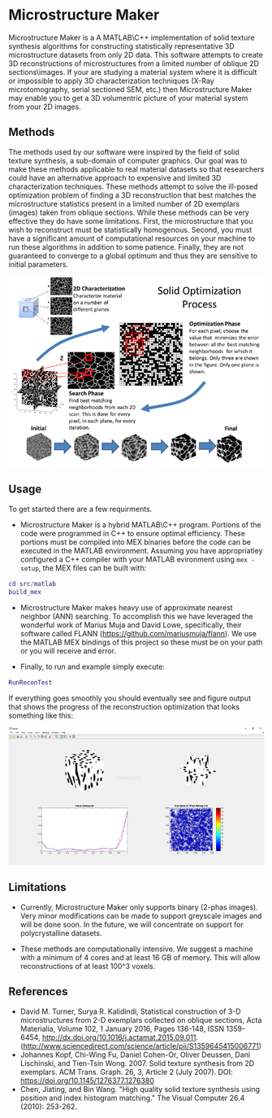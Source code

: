# Microstructure Maker

Microstructure Maker is a A MATLAB\C++ implementation of solid texture synthesis algorithms for constructing statistically representative 3D microstructure datasets from only 2D data. This software attempts to create 3D reconstructions of microstructures from a limited number of oblique 2D sections\images. If your are studying a material system where it is difficult or impossible to apply 3D characterization techniques (X-Ray microtomography, serial sectioned SEM, etc.) then Microstructure Maker may enable you to get a 3D volumentric picture of your material system from your 2D images.

## Methods

The methods used by our software were inspired by the field of solid texture synthesis, a sub-domain of computer graphics. Our goal was to make these methods applicable to real material datasets so that researchers could have an alternative approach to expensive and limited 3D characterization techniques. These methods attempt to solve the ill-posed optimization problem of finding a 3D reconstruction that best matches the microstructure statistics present in a limited number of 2D exemplars (images) taken from oblique sections. While these methods can be very effective they do have some limitations. First, the microstructure that you wish to reconstruct must be statistically homogenous. Second, you must have a significant amount of computational resources on your machine to run these algorithms in addition to some patience. Finally, they are not guaranteed to converge to a global optimum and thus they are sensitive to initial parameters. 

![Schematic of solid texture synthesis algorithm originally defined by Kopf et al.](docs/images/schematic.png)

## Usage

To get started there are a few requirments. 

- Microstructure Maker is a hybrid MATLAB\C++ program. Portions of the code were programmed in C++ to ensure optimal efficiency. These portions must be compiled into MEX binaries before the code can be executed in the MATLAB environment. Assuming you have appropriatley configured a C++ compiler with your MATLAB evironment using `mex -setup`, the MEX files can be built with:

```matlab
cd src/matlab
build_mex
```

- Microstructure Maker makes heavy use of approximate nearest neighbor (ANN) searching. To accomplish this we have leveraged the wonderful work of Marius Muja and David Lowe, specifically, their software called FLANN (https://github.com/mariusmuja/flann). We use the MATLAB MEX bindings of this project so these must be on your path or you will receive and error. 

- Finally, to run and example simply execute:

```matlab
RunReconTest
```

If everything goes smoothly you should eventually see and figure output that shows the progress of the reconstruction optimization that looks something like this:

![Reconstruction optimization progress output](docs/images/Optimization_Screenshot.png)

## Limitations

- Currently, Microstructure Maker only supports binary (2-phas images). Very minor modifications can be made to support greyscale images and will be done soon. In the future, we will concentrate on support for polycrystalline datasets.

- These methods are computationally intensive. We suggest a machine with a minimum of 4 cores and at least 16 GB of memory. This will allow reconstructions of at least 100^3 voxels.

## References
- David M. Turner, Surya R. Kalidindi, Statistical construction of 3-D microstructures from 2-D exemplars collected on oblique sections, Acta Materialia, Volume 102, 1 January 2016, Pages 136-148, ISSN 1359-6454, http://dx.doi.org/10.1016/j.actamat.2015.09.011.
(http://www.sciencedirect.com/science/article/pii/S1359645415006771)
- Johannes Kopf, Chi-Wing Fu, Daniel Cohen-Or, Oliver Deussen, Dani Lischinski, and Tien-Tsin Wong. 2007. Solid texture synthesis from 2D exemplars. ACM Trans. Graph. 26, 3, Article 2 (July 2007). DOI: https://doi.org/10.1145/1276377.1276380
- Chen, Jiating, and Bin Wang. "High quality solid texture synthesis using position and index histogram matching." The Visual Computer 26.4 (2010): 253-262.
